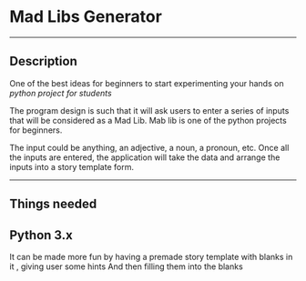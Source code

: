 # Mad Libs Generator
----------------
## Description
One of the best ideas for beginners to start experimenting your hands on *python project for students*

The program design is such that it will ask users to enter a series of inputs that will be considered as a Mad Lib. Mab lib is one of the python projects for beginners. 

The input could be anything, an adjective, a noun, a pronoun, etc. Once all the inputs are entered, the application will take the data and arrange the inputs into a story template form. 

-----------------

## Things needed
Python 3.x
----------------------

It can be made more fun by having a premade story template with blanks in it , giving user some hints
And then filling them into the blanks
